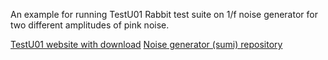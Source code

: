 An example for running TestU01 Rabbit test suite on 1/f noise generator for two
different amplitudes of pink noise. 

[TestU01 website with download](https://simul.iro.umontreal.ca/testu01/tu01.html)
[Noise generator (sumi) repository](https://github.com/rokzitko/sumi)
